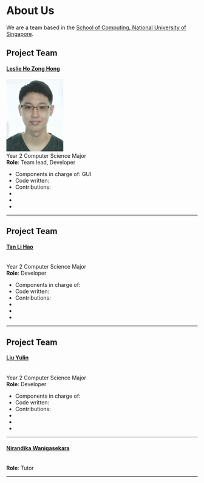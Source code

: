 # About Us

We are a team based in the [School of Computing, National University of Singapore](http://www.comp.nus.edu.sg).

## Project Team
#### [Leslie Ho Zong Hong](https://github.com/e0011875)
<img src="images/19339276.jpg" width="150"><br>
Year 2 Computer Science Major<br>
**Role**: Team lead, Developer <br>
* Components in charge of: GUI
* Code written: 
* Contributions:
 * 
 * 
 * 

-----

## Project Team
#### [Tan Li Hao](https://github.com/LiHaoTan)
<img src="" width="150"><br>
Year 2 Computer Science Major<br>
**Role**: Developer <br>
* Components in charge of: 
* Code written: 
* Contributions:
 * 
 * 
 * 

-----

## Project Team
#### [Liu Yulin](https://github.com/LiuYulin0629)
<img src="" width="150"><br>
Year 2 Computer Science Major<br>
**Role**: Developer <br>
* Components in charge of: 
* Code written: 
* Contributions:
 * 
 * 
 * 

-----
#### [Nirandika Wanigasekara](https://github.com/nirandiw)
<img src="" width="150"><br>
**Role**: Tutor

-----
